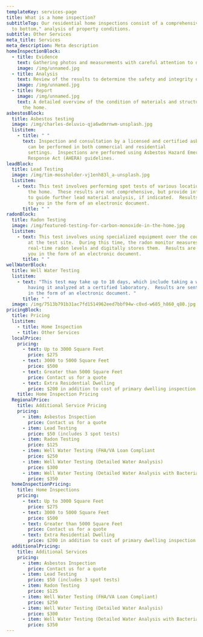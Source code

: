 ```yaml
---
templateKey: services-page
title: What is a home inspection?
subtitleTop: Our residential home inspections consist of a comprehensive, "top
  to bottom," analysis of property conditions.
subtitle: Other Services
meta_title: Services
meta_description: Meta description
homeInspectionBlock:
  - title: Evidence
    text: Gathering photos and measurements with careful attention to detail
    image: /img/unnamed.jpg
  - title: Analysis
    text: Review of the results to determine the safety and integrity of the property
    image: /img/unnamed.jpg
  - title: Report
    image: /img/unnamed.jpg
    text: A detailed overview of the condition of materials and structures within
      the home.
asbestosBlock:
  title: Asbestos testing
  image: /img/charles-deluvio-qja6wdmrnwm-unsplash.jpg
  listitem:
    - title: " "
      text: Inspection and consultation by a licensed and certified asbestos inspector
        can be performed in both commercial and residential
        settings.  Inspections are performed using Asbestos Hazard Emergency
        Response Act (AHERA) guidelines.
leadBlock:
  title: Lead Testing
  image: /img/tim-mossholder-vj1enh83l_a-unsplash.jpg
  listitem:
    - text: This test involves performing spot tests of various locations throughout
        the home.  These results are not comprehensive, but provide information
        to guide further lead material analysis, if indicated.  Results are sent
        to you in the form of an electronic document.
      title: " "
radonBlock:
  title: Radon Testing
  image: /img/featured-testing-for-carbon-monoxide-in-the-home.jpg
  listitem:
    - text: This test involves using specialized equipment over the course of two days
        at the test site.  During this time, the radon monitor measures
        real-time radon levels and digitally stores them.  Results are sent to
        you in the form of an electronic document.
      title: " "
wellWaterBlock:
  title: Well Water Testing
  listitem:
    - text: "This test may take up to 10 days, which include taking a water sample and
        having it analyzed at a certified laboratory.  Results are sent to you
        in the form of an electronic document. "
      title: " "
  image: /img/7513b791b31ac7fd1514962eed7bbf94w-c0xd-w685_h860_q80.jpg
pricingBlock:
  title: Pricing
  listitem:
    - title: Home Inspection
    - title: Other Services
  localPrice:
    pricing:
      - text: Up to 3000 Square Feet
        price: $275
      - text: 3000 to 5000 Square Feet
        price: $500
      - text: Greater than 5000 Square Feet
        price: Contact us for a quote
      - text: Extra Residential Dwelling
        price: $200 in addition to cost of primary dwelling inspection
    title: Home Inspection Pricing
  RegionalPrice:
    title: Additional Service Pricing
    pricing:
      - item: Asbestos Inspection
        price: Contact us for a quote
      - item: Lead Testing
        price: $50 (includes 3 spot tests)
      - item: Radon Testing
        price: $125
      - item: Well Water Testing (FHA/VA Loan Compliant
        price: $250
      - item: Well Water Testing (Detailed Water Analysis)
        price: $300
      - item: Well Water Testing (Detailed Water Analysis with Bacteria Testing)
        price: $350
  homeInspectionPricing:
    title: Home Inspections
    pricing:
      - text: Up to 3000 Square Feet
        price: $275
      - text: 3000 to 5000 Square Feet
        price: $500
      - text: Greater than 5000 Square Feet
        price: Contact us for a quote
      - text: Extra Residential Dwelling
        price: $200 in addition to cost of primary dwelling inspection
  additionalPricing:
    title: Additional Services
    pricing:
      - item: Asbestos Inspection
        price: Contact us for a quote
      - item: Lead Testing
        price: $50 (includes 3 spot tests)
      - item: Radon Testing
        price: $125
      - item: Well Water Testing (FHA/VA Loan Compliant)
        price: $250
      - item: Well Water Testing (Detailed Water Analysis)
        price: $300
      - item: Well Water Testing (Detailed Water Analysis with Bacteria Testing)
        price: $350
---
```

